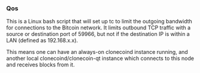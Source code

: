 ### Qos ###

This is a Linux bash script that will set up tc to limit the outgoing bandwidth for connections to the Bitcoin network. It limits outbound TCP traffic with a source or destination port of 59966, but not if the destination IP is within a LAN (defined as 192.168.x.x).

This means one can have an always-on clonecoind instance running, and another local clonecoind/clonecoin-qt instance which connects to this node and receives blocks from it.
